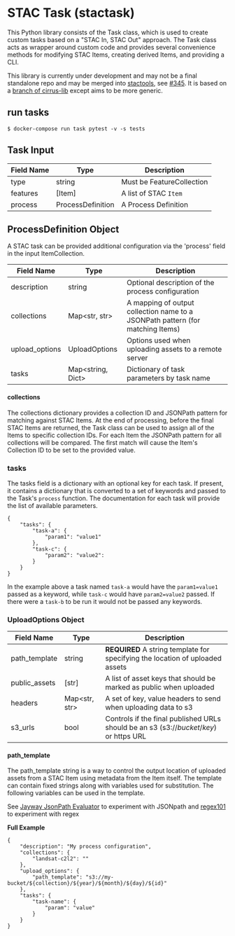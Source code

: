 # STAC Task (stactask)

This Python library consists of the Task class, which is used to create custom tasks based
on a "STAC In, STAC Out" approach. The Task class acts as wrapper around custom code and provides
several convenience methods for modifying STAC Items, creating derived Items, and providing a CLI.

This library is currently under development and may not be a final standalone repo and may 
be merged into [stactools](https://github.com/stac-utils/stactools), 
see [#345](https://github.com/stac-utils/stactools/issues/345). It is based on a [branch of
cirrus-lib](https://github.com/cirrus-geo/cirrus-lib/tree/features/task-class) except
aims to be more generic.


## run tasks

```
$ docker-compose run task pytest -v -s tests
```

## Task Input

| Field Name    | Type | Description |
| ------------- | ---- | ----------- |
| type          | string | Must be FeatureCollection |
| features      | [Item] | A list of STAC `Item` |
| process       | ProcessDefinition | A Process Definition |

## ProcessDefinition Object

A STAC task can be provided additional configuration via the 'process' field in the input 
ItemCollection.

| Field Name    | Type | Description |
| ------------- | ---- | ----------- |
| description | string | Optional description of the process configuration |
| collections   | Map<str, str> | A mapping of output collection name to a JSONPath pattern (for matching Items) |
| upload_options | UploadOptions | Options used when uploading assets to a remote server |
| tasks       | Map<string, Dict> | Dictionary of task parameters by task name |

#### collections

The collections dictionary provides a collection ID and JSONPath pattern for matching against STAC Items.
At the end of processing, before the final STAC Items are returned, the Task class can be used to assign
all of the Items to specific collection IDs. For each Item the JSONPath pattern for all collections will be
compared. The first match will cause the Item's Collection ID to be set to the provided value.

### tasks

The tasks field is a dictionary with an optional key for each task. If present, it contains a dictionary 
that is converted to a set of keywords and passed to the Task's `process` function. 
The documentation for each task will provide the list of available parameters.

```
{
    "tasks": {
        "task-a": {
            "param1": "value1"
        },
        "task-c": {
            "param2": "value2":
        }
    }
}
```

In the example above a task named `task-a` would have the `param1=value1` passed as a keyword, while `task-c`
would have `param2=value2` passed. If there were a `task-b` to be run it would not be passed any keywords.


### UploadOptions Object

| Field Name    | Type | Description |
| ------------- | ---- | ----------- |
| path_template | string | **REQUIRED** A string template for specifying the location of uploaded assets |
| public_assets | [str] | A list of asset keys that should be marked as public when uploaded |
| headers | Map<str, str> | A set of key, value headers to send when uploading data to s3 |
| s3_urls | bool | Controls if the final published URLs should be an s3 (s3://*bucket*/*key*) or https URL |

#### path_template

The path_template string is a way to control the output location of uploaded assets from a STAC Item using metadata from the Item itself. The template can contain fixed strings along with variables used for substitution. The following variables can be used in the template.

See [Jayway JsonPath Evaluator](https://jsonpath.herokuapp.com/) to experiment with JSONpath and [regex101](https://regex101.com/) to experiment with regex

**Full Example**
```
{
    "description": "My process configuration",
    "collections": {
        "landsat-c2l2": ""
    },
    "upload_options": {
        "path_template": "s3://my-bucket/${collection}/${year}/${month}/${day}/${id}"
    },
    "tasks": {
        "task-name": {
            "param": "value"
        }
    }
}
```
